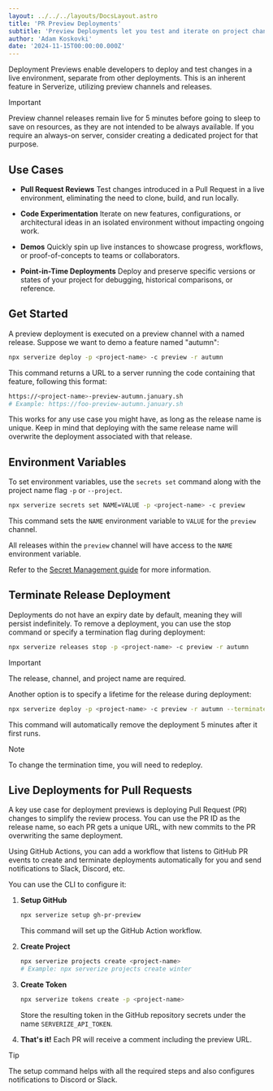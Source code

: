 ```yaml
---
layout: ../../../layouts/DocsLayout.astro
title: 'PR Preview Deployments'
subtitle: 'Preview Deployments let you test and iterate on project changes in a live environment, isolated from other deployments.'
author: 'Adam Koskovki'
date: '2024-11-15T00:00:00.000Z'
---
```


Deployment Previews enable developers to deploy and test changes in a live environment, separate from other deployments. This is an inherent feature in Serverize, utilizing preview channels and releases.

> [!IMPORTANT]
> Preview channel releases remain live for 5 minutes before going to sleep to save on resources, as they are not intended to be always available. If you require an always-on server, consider creating a dedicated project for that purpose.

## Use Cases

- **Pull Request Reviews**
  Test changes introduced in a Pull Request in a live environment, eliminating the need to clone, build, and run locally.

- **Code Experimentation**
  Iterate on new features, configurations, or architectural ideas in an isolated environment without impacting ongoing work.

- **Demos**
  Quickly spin up live instances to showcase progress, workflows, or proof-of-concepts to teams or collaborators.

- **Point-in-Time Deployments**
  Deploy and preserve specific versions or states of your project for debugging, historical comparisons, or reference.

## Get Started

A preview deployment is executed on a preview channel with a named release. Suppose we want to demo a feature named "autumn":

```bash
npx serverize deploy -p <project-name> -c preview -r autumn
```

This command returns a URL to a server running the code containing that feature, following this format:

```sh
https://<project-name>-preview-autumn.january.sh
# Example: https://foo-preview-autumn.january.sh
```

This works for any use case you might have, as long as the release name is unique. Keep in mind that deploying with the same release name will overwrite the deployment associated with that release.

## Environment Variables

To set environment variables, use the `secrets set` command along with the project name flag `-p` or `--project`.

```sh
npx serverize secrets set NAME=VALUE -p <project-name> -c preview
```

This command sets the `NAME` environment variable to `VALUE` for the `preview` channel.

All releases within the `preview` channel will have access to the `NAME` environment variable.

Refer to the [Secret Management guide](https://serverize.sh/guides/cli/#secrets-management) for more information.

## Terminate Release Deployment

Deployments do not have an expiry date by default, meaning they will persist indefinitely. To remove a deployment, you can use the stop command or specify a termination flag during deployment:

```sh
npx serverize releases stop -p <project-name> -c preview -r autumn
```

> [!IMPORTANT]
> The release, channel, and project name are required.

Another option is to specify a lifetime for the release during deployment:

```sh
npx serverize deploy -p <project-name> -c preview -r autumn --terminate-after 5m
```

This command will automatically remove the deployment 5 minutes after it first runs.

> [!NOTE]
> To change the termination time, you will need to redeploy.

## Live Deployments for Pull Requests

A key use case for deployment previews is deploying Pull Request (PR) changes to simplify the review process. You can use the PR ID as the release name, so each PR gets a unique URL, with new commits to the PR overwriting the same deployment.

Using GitHub Actions, you can add a workflow that listens to GitHub PR events to create and terminate deployments automatically for you and send notifications to Slack, Discord, etc.

You can use the CLI to configure it:

1. **Setup GitHub**

   ```sh
   npx serverize setup gh-pr-preview
   ```

   This command will set up the GitHub Action workflow.

2. **Create Project**

   ```sh
   npx serverize projects create <project-name>
   # Example: npx serverize projects create winter
   ```

3. **Create Token**

   ```sh
   npx serverize tokens create -p <project-name>
   ```

   Store the resulting token in the GitHub repository secrets under the name `SERVERIZE_API_TOKEN`.

4. **That's it!**
   Each PR will receive a comment including the preview URL.

> [!TIP]
> The setup command helps with all the required steps and also configures notifications to Discord or Slack.
